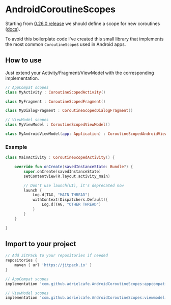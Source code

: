 # AndroidCoroutineScopes

Starting from [0.26.0 release](https://github.com/Kotlin/kotlinx.coroutines/releases/tag/0.26.0) we should define a scope for new coroutines ([docs](https://kotlin.github.io/kotlinx.coroutines/kotlinx-coroutines-core/kotlinx.coroutines.experimental/-coroutine-scope/)).

To avoid this boilerplate code I've created this small library that implements the most common `CoroutineScope`s used in Android apps.

## How to use
Just extend your Activity/Fragment/ViewModel with the corresponding implementation.
```kotlin
// AppCompat scopes
class MyActivity : CoroutineScopedActivity()

class MyFragment : CoroutineScopedFragment()

class MyDialogFragment : CoroutineScopedDialogFragment()

// ViewModel scopes
class MyViewModel : CoroutineScopedViewModel()

class MyAndroidViewModel(app: Application) : CoroutineScopedAndroidViewModel(app)
```

### Example
```kotlin
class MainActivity : CoroutineScopedActivity() {

    override fun onCreate(savedInstanceState: Bundle?) {
        super.onCreate(savedInstanceState)
        setContentView(R.layout.activity_main)

        // Don't use launch(UI), it's deprecated now
        launch {
            Log.d(TAG, "MAIN THREAD")
            withContext(Dispatchers.Default){
                Log.d(TAG, "OTHER THREAD")
            }
        }
    }

}
```

## Import to your project
```gradle
// Add JitPack to your repositories if needed
repositories {
	maven { url 'https://jitpack.io' }
}

// AppCompat scopes
implementation 'com.github.adrielcafe.AndroidCoroutineScopes:appcompat:1.0.0'

// ViewModel scopes
implementation 'com.github.adrielcafe.AndroidCoroutineScopes:viewmodel:1.0.0'
```
